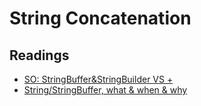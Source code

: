 # String Concatenation

## Readings
* [SO: StringBuffer&StringBuilder VS +](http://stackoverflow.com/questions/4648607/stringbuilder-stringbuffer-vs-operator)
* [String/StringBuffer, what & when & why](http://www.yoda.arachsys.com/java/strings.html)
